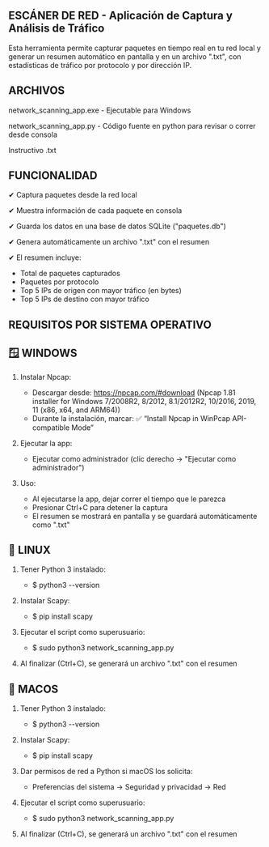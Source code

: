 ESCÁNER DE RED - Aplicación de Captura y Análisis de Tráfico
---------------------------------------------------------------

Esta herramienta permite capturar paquetes en tiempo real en tu red local y generar un resumen automático en pantalla y en un archivo ".txt", con estadísticas de tráfico por protocolo y por dirección IP.

ARCHIVOS
---------------------------------------------------------------


network_scanning_app.exe - Ejecutable para Windows

network_scanning_app.py - Código fuente en python para revisar o correr desde consola

Instructivo .txt

FUNCIONALIDAD
---------------------------------------------------------------


✔ Captura paquetes desde la red local

✔ Muestra información de cada paquete en consola

✔ Guarda los datos en una base de datos SQLite ("paquetes.db")

✔ Genera automáticamente un archivo ".txt" con el resumen

✔ El resumen incluye:
   - Total de paquetes capturados
   - Paquetes por protocolo
   - Top 5 IPs de origen con mayor tráfico (en bytes)
   - Top 5 IPs de destino con mayor tráfico

REQUISITOS POR SISTEMA OPERATIVO
---------------------------------------------------------------

🪟 WINDOWS
---------------------------------------------------------------
1. Instalar Npcap:
   - Descargar desde: https://npcap.com/#download (Npcap 1.81 installer for Windows 7/2008R2, 8/2012, 8.1/2012R2, 10/2016, 2019, 11 (x86, x64, and ARM64))
   - Durante la instalación, marcar:
     ✅ “Install Npcap in WinPcap API-compatible Mode”

2. Ejecutar la app:
   - Ejecutar como administrador (clic derecho → "Ejecutar como administrador")

3. Uso:
   - Al ejecutarse la app, dejar correr el tiempo que le parezca
   - Presionar Ctrl+C para detener la captura
   - El resumen se mostrará en pantalla y se guardará automáticamente como ".txt"

🐧 LINUX
---------------------------------------------------------------

1. Tener Python 3 instalado:
	  - $ python3 --version

2. Instalar Scapy:
	  - $ pip install scapy

3. Ejecutar el script como superusuario:
	  - $ sudo python3 network_scanning_app.py

4. Al finalizar (Ctrl+C), se generará un archivo ".txt" con el resumen

🍎 MACOS
---------------------------------------------------------------

1. Tener Python 3 instalado:
 	 - $ python3 --version

3. Instalar Scapy:
	  - $ pip install scapy

4. Dar permisos de red a Python si macOS los solicita:
 	 - Preferencias del sistema → Seguridad y privacidad → Red

5. Ejecutar el script como superusuario:
	  - $ sudo python3 network_scanning_app.py

6. Al finalizar (Ctrl+C), se generará un archivo ".txt" con el resumen
